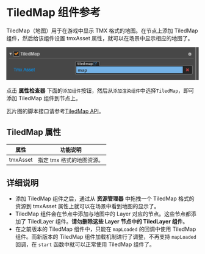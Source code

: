 # TiledMap 组件参考

TiledMap（地图）用于在游戏中显示 TMX 格式的地图。在节点上添加 TiledMap 组件，然后给该组件设置 tmxAsset 属性，就可以在场景中显示相应的地图了。

![tiledmap-component](./tiledmap/tiledmap-component.png)

点击 **属性检查器** 下面的`添加组件`按钮，然后从`添加渲染组件`中选择`TiledMap`，即可添加 TiledMap 组件到节点上。

瓦片图的脚本接口请参考[TiledMap API](../../../api/zh/classes/TiledMap.html)。

## TiledMap 属性

| 属性 |   功能说明
| -------------- | ----------- |
| tmxAsset | 指定 tmx 格式的地图资源。|

## 详细说明

* 添加 TiledMap 组件之后，通过从 **资源管理器** 中拖拽一个 TiledMap 格式的资源到 tmxAsset 属性上就可以在场景中看到地图的显示了。
* TiledMap 组件会在节点中添加与地图中的 Layer 对应的节点。这些节点都添加了 TiledLayer 组件。**请勿删除这些 Layer 节点中的 TiledLayer 组件**。
* 在之前版本的 TiledMap 组件中，只能在 `mapLoaded` 的回调中使用 TiledMap 组件。而新版本的 TiledMap 组件加载机制进行了调整，不再支持 `mapLoaded` 回调，在 `start` 函数中就可以正常使用 TiledMap 组件了。

